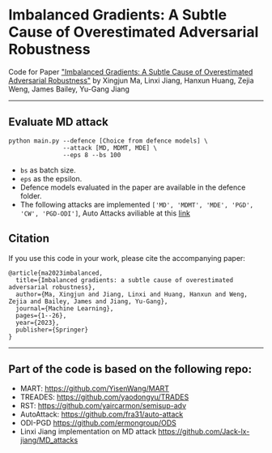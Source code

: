 # Imbalanced Gradients: A Subtle Cause of Overestimated Adversarial Robustness

Code for Paper ["Imbalanced Gradients: A Subtle Cause of Overestimated Adversarial Robustness"](https://link.springer.com/article/10.1007/s10994-023-06328-7) by Xingjun Ma, Linxi Jiang, Hanxun Huang, Zejia Weng, James Bailey, Yu-Gang Jiang


---
## Evaluate MD attack
```script
python main.py --defence [Choice from defence models] \
               --attack [MD, MDMT, MDE] \
               --eps 8 --bs 100
```
- `bs` as batch size.
- `eps` as the epsilon.
- Defence models evaluated in the paper are available in the defence folder.
- The following attacks are implemented `['MD', 'MDMT', 'MDE', 'PGD', 'CW', 'PGD-ODI']`, Auto Attacks aviliable at this [link]( https://github.com/fra31/auto-attack)


## Citation
If you use this code in your work, please cite the accompanying paper:
```
@article{ma2023imbalanced,
  title={Imbalanced gradients: a subtle cause of overestimated adversarial robustness},
  author={Ma, Xingjun and Jiang, Linxi and Huang, Hanxun and Weng, Zejia and Bailey, James and Jiang, Yu-Gang},
  journal={Machine Learning},
  pages={1--26},
  year={2023},
  publisher={Springer}
}
```

---
## Part of the code is based on the following repo:
  - MART: https://github.com/YisenWang/MART
  - TREADES: https://github.com/yaodongyu/TRADES
  - RST: https://github.com/yaircarmon/semisup-adv
  - AutoAttack: https://github.com/fra31/auto-attack
  - ODI-PGD https://github.com/ermongroup/ODS
  - Linxi Jiang implementation on MD attack https://github.com/Jack-lx-jiang/MD_attacks
